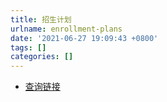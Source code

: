 ```yaml
---
title: 招生计划
urlname: enrollment-plans
date: '2021-06-27 19:09:43 +0800'
tags: []
categories: []
---
```


- [查询链接](http://zhaosheng.hdu.edu.cn/list.php?cid=67#)

​

​
